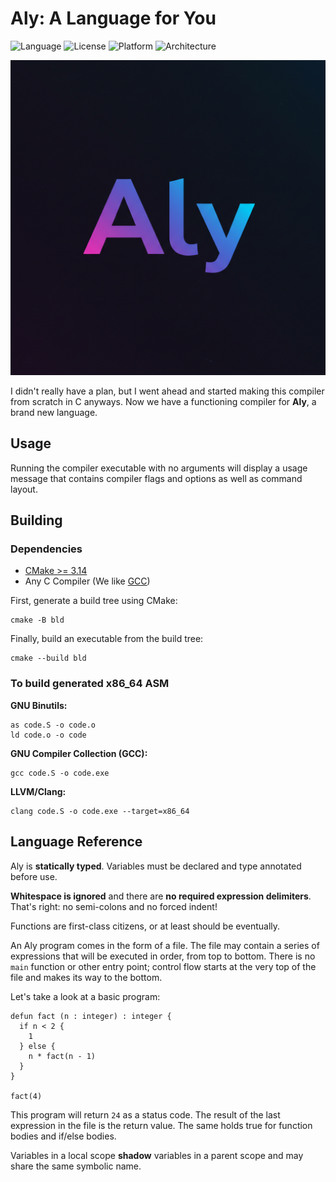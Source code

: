 # Aly: A Language for You

![Language](https://img.shields.io/badge/Language-C-blue)
![License](https://img.shields.io/badge/License-MIT-blue)
![Platform](https://img.shields.io/badge/Platform-Windows%20|%20Linux-blue)
![Architecture](https://img.shields.io/badge/Arch-x86--64%20|%20x64-green)

![Aly-Lang LOGO](/Resources/Branding/LOGO.png)

I didn't really have a plan, but I went ahead and started making this compiler from scratch in C anyways. Now we have a functioning compiler for **Aly**, a brand new language.

## Usage

Running the compiler executable with no arguments will display a usage message that contains compiler flags and options as well as command layout.

## Building

### Dependencies

  * [CMake \>= 3.14](https://cmake.org/)
  * Any C Compiler (We like [GCC](https://gcc.gnu.org/))

First, generate a build tree using CMake:

```shell
cmake -B bld
```

Finally, build an executable from the build tree:

```shell
cmake --build bld
```

### To build generated x86\_64 ASM

**GNU Binutils:**

```shell
as code.S -o code.o
ld code.o -o code
```

**GNU Compiler Collection (GCC):**

```shell
gcc code.S -o code.exe
```

**LLVM/Clang:**

```shell
clang code.S -o code.exe --target=x86_64
```

## Language Reference

Aly is **statically typed**. Variables must be declared and type annotated before use.

**Whitespace is ignored** and there are **no required expression delimiters**. That's right: no semi-colons and no forced indent\!

Functions are first-class citizens, or at least should be eventually.

An Aly program comes in the form of a file. The file may contain a series of expressions that will be executed in order, from top to bottom. There is no `main` function or other entry point; control flow starts at the very top of the file and makes its way to the bottom.

Let's take a look at a basic program:

```
defun fact (n : integer) : integer {
  if n < 2 {
    1
  } else {
    n * fact(n - 1)
  }
}

fact(4)
```

This program will return `24` as a status code. The result of the last expression in the file is the return value. The same holds true for function bodies and if/else bodies.

Variables in a local scope **shadow** variables in a parent scope and may share the same symbolic name.